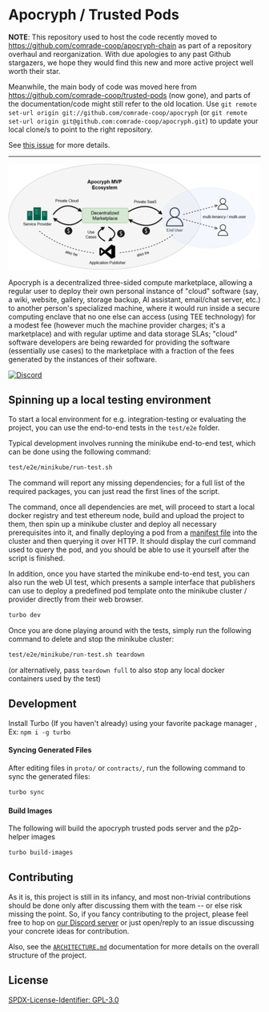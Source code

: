 # Apocryph / Trusted Pods

**NOTE**: This repository used to host the code recently moved to https://github.com/comrade-coop/apocryph-chain as part of a repository overhaul and reorganization. With due apologies to any past Github stargazers, we hope they would find this new and more active project well worth their star.

Meanwhile, the main body of code was moved here from https://github.com/comrade-coop/trusted-pods (now gone), and parts of the documentation/code might still refer to the old location. Use `git remote set-url origin git://github.com/comrade-coop/apocryph` (or `git remote set-url origin git@github.com:comrade-coop/apocryph.git`) to update your local clone/s to point to the right repository.

See [this issue](https://github.com/comrade-coop/apocryph/issues/14) for more details.

---

![Ecosystem](https://github.com/comrade-coop/apocryph/blob/master/spec/assets/ecosystem.png?raw=true)

Apocryph is a decentralized three-sided compute marketplace, allowing a regular user to deploy their own personal instance of "cloud" software (say, a wiki, website, gallery, storage backup, AI assistant, email/chat server, etc.) to another person's specialized machine, where it would run inside a secure computing enclave that no one else can access (using TEE technology) for a modest fee (however much the machine provider charges; it's a marketplace) and with regular uptime and data storage SLAs; "cloud" software developers are being rewarded for providing the software (essentially use cases) to the marketplace with a fraction of the fees generated by the instances of their software.

[![Discord](https://img.shields.io/badge/DISCORD-COMMUNITY-informational?style=for-the-badge&logo=discord)](https://discord.gg/C4e37Xhvt4)

## Spinning up a local testing environment

To start a local environment for e.g. integration-testing or evaluating the project, you can use the end-to-end tests in the `test/e2e` folder.

Typical development involves running the minikube end-to-end test, which can be done using the following command:

```bash
test/e2e/minikube/run-test.sh
```

The command will report any missing dependencies; for a full list of the required packages, you can just read the first lines of the script.

The command, once all dependencies are met, will proceed to start a local docker registry and test ethereum node, build and upload the project to them, then spin up a minikube cluster and deploy all necessary prerequisites into it, and finally deploying a pod from a [manifest file](spec/MANIFEST.md) into the cluster and then querying it over HTTP. It should display the curl command used to query the pod, and you should be able to use it yourself after the script is finished.

In addition, once you have started the minikube end-to-end test, you can also run the web UI test, which presents a sample interface that publishers can use to deploy a predefined pod template onto the minikube cluster / provider directly from their web browser.

```bash
turbo dev
```

Once you are done playing around with the tests, simply run the following command to delete and stop the minikube cluster:

```bash
test/e2e/minikube/run-test.sh teardown
```

(or alternatively, pass `teardown full` to also stop any local docker containers used by the test)

## Development

Install Turbo (If you haven't already) using your favorite package manager , Ex: `npm i -g turbo`

#### Syncing Generated Files

After editing files in `proto/` or `contracts/`, run the following command to sync the generated files:

```sh
turbo sync
```

#### Build Images

The following will build the apocryph trusted pods server and the p2p-helper images

```sh
turbo build-images
```

  <!-- Note that while committing generated files is foreign to Nodejs/NPM, it's the usual way of life in the Go ecosystem, as packages are directly cloned from git rather than downloaded from the package manager. Here we are committing both in order to not require forge/protoc for JavaScript development when it's optional for Go development. -->

## Contributing

As it is, this project is still in its infancy, and most non-trivial contributions should be done only after discussing them with the team -- or else risk missing the point. So, if you fancy contributing to the project, please feel free to hop on [our Discord server](https://discord.gg/C4e37Xhvt4) or just open/reply to an issue discussing your concrete ideas for contribution.

Also, see the [`ARCHITECTURE.md`](spec/ARCHITECTURE.md) documentation for more details on the overall structure of the project.

## License

[SPDX-License-Identifier: GPL-3.0](./LICENSE.md)

